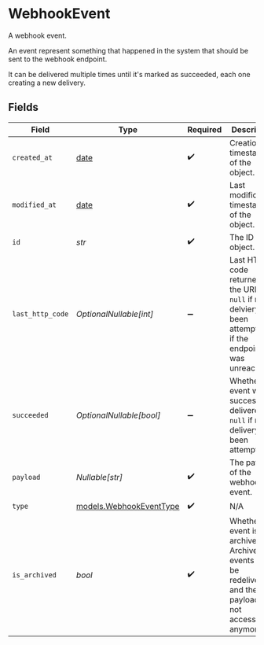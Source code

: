# WebhookEvent

A webhook event.

An event represent something that happened in the system
that should be sent to the webhook endpoint.

It can be delivered multiple times until it's marked as succeeded,
each one creating a new delivery.


## Fields

| Field                                                                                                            | Type                                                                                                             | Required                                                                                                         | Description                                                                                                      |
| ---------------------------------------------------------------------------------------------------------------- | ---------------------------------------------------------------------------------------------------------------- | ---------------------------------------------------------------------------------------------------------------- | ---------------------------------------------------------------------------------------------------------------- |
| `created_at`                                                                                                     | [date](https://docs.python.org/3/library/datetime.html#date-objects)                                             | :heavy_check_mark:                                                                                               | Creation timestamp of the object.                                                                                |
| `modified_at`                                                                                                    | [date](https://docs.python.org/3/library/datetime.html#date-objects)                                             | :heavy_check_mark:                                                                                               | Last modification timestamp of the object.                                                                       |
| `id`                                                                                                             | *str*                                                                                                            | :heavy_check_mark:                                                                                               | The ID of the object.                                                                                            |
| `last_http_code`                                                                                                 | *OptionalNullable[int]*                                                                                          | :heavy_minus_sign:                                                                                               | Last HTTP code returned by the URL. `null` if no delviery has been attempted or if the endpoint was unreachable. |
| `succeeded`                                                                                                      | *OptionalNullable[bool]*                                                                                         | :heavy_minus_sign:                                                                                               | Whether this event was successfully delivered. `null` if no delivery has been attempted.                         |
| `payload`                                                                                                        | *Nullable[str]*                                                                                                  | :heavy_check_mark:                                                                                               | The payload of the webhook event.                                                                                |
| `type`                                                                                                           | [models.WebhookEventType](../models/webhookeventtype.md)                                                         | :heavy_check_mark:                                                                                               | N/A                                                                                                              |
| `is_archived`                                                                                                    | *bool*                                                                                                           | :heavy_check_mark:                                                                                               | Whether this event is archived. Archived events can't be redelivered, and the payload is not accessible anymore. |
